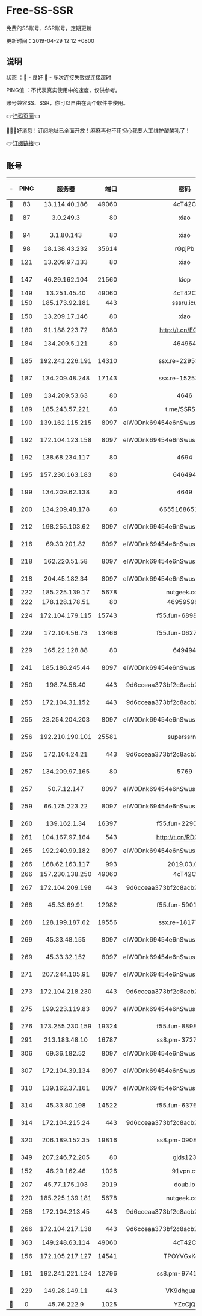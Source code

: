 # Free-SS-SSR

免费的SS账号、SSR账号，定期更新

更新时间：2019-04-29 12:12 +0800

## 说明

状态     ：🙂 - 良好 🙁 - 多次连接失败或连接超时

PING值   ：不代表真实使用中的速度，仅供参考。

账号兼容SS、SSR，你可以自由在两个软件中使用。

👉[扫码页面](https://liesauer.github.io/Free-SS-SSR/)👈

🎉🎉🎉好消息！订阅地址已全面开放！麻麻再也不用担心我要人工维护酸酸乳了！

👉[订阅链接](https://www.liesauer.net/yogurt/subscribe?ACCESS_TOKEN=DAYxR3mMaZAsaqUb)👈

## 账号

|-|PING|服务器|端口|密码|加密方式|区域|
|:----:|:----:|:-----:|-----:|:----:|:----:|:----:|
|🙂|83|13.114.40.186|49060|4cT42C|chacha20|JP|
|🙂|87|3.0.249.3|80|xiao|aes-128-ctr|SG|
|🙂|94|3.1.80.143|80|xiao|aes-128-ctr|SG|
|🙂|98|18.138.43.232|35614|rGpjPb|rc4-md5|SG|
|🙂|121|13.209.97.133|80|xiao|aes-128-ctr|KR|
|🙂|147|46.29.162.104|21560|kiop|aes-128-ctr|RU|
|🙂|149|13.251.45.40|49060|4cT42C|chacha20|SG|
|🙂|150|185.173.92.181|443|sssru.icu|rc4-md5|RU|
|🙂|150|13.209.17.146|80|xiao|aes-128-ctr|KR|
|🙂|180|91.188.223.72|8080|http://t.cn/EGJIyrl|rc4-md5|RU|
|🙂|184|134.209.5.121|80|464964|aes-256-cfb|US|
|🙂|185|192.241.226.191|14310|ssx.re-22953616|aes-256-cfb|US|
|🙂|187|134.209.48.248|17143|ssx.re-15253332|aes-256-cfb|US|
|🙂|188|134.209.53.63|80|4646|aes-256-cfb|US|
|🙂|189|185.243.57.221|80|t.me/SSRSUB|rc4-md5|US|
|🙂|190|139.162.115.215|8097|eIW0Dnk69454e6nSwuspv9DmS201tQ0D|aes-256-cfb|JP|
|🙂|192|172.104.123.158|8097|eIW0Dnk69454e6nSwuspv9DmS201tQ0D|aes-256-cfb|JP|
|🙂|192|138.68.234.117|80|4694|aes-256-cfb|US|
|🙂|195|157.230.163.183|80|646494|aes-256-cfb|US|
|🙂|199|134.209.62.138|80|4649|aes-256-cfb|US|
|🙂|200|134.209.48.178|80|6655168651651|aes-256-cfb|US|
|🙂|212|198.255.103.62|8097|eIW0Dnk69454e6nSwuspv9DmS201tQ0D|aes-256-cfb|US|
|🙂|216|69.30.201.82|8097|eIW0Dnk69454e6nSwuspv9DmS201tQ0D|aes-256-cfb|US|
|🙂|218|162.220.51.58|8097|eIW0Dnk69454e6nSwuspv9DmS201tQ0D|aes-256-cfb|US|
|🙂|218|204.45.182.34|8097|eIW0Dnk69454e6nSwuspv9DmS201tQ0D|aes-256-cfb|US|
|🙂|222|185.225.139.17|5678|nutgeek.com|rc4-md5|US|
|🙂|222|178.128.178.51|80|469595985|chacha20|US|
|🙂|224|172.104.179.115|15743|f55.fun-68985819|aes-256-cfb|SG|
|🙂|229|172.104.56.73|13466|f55.fun-06272159|aes-256-cfb|SG|
|🙂|229|165.22.128.88|80|649494|aes-256-cfb|US|
|🙂|241|185.186.245.44|8097|eIW0Dnk69454e6nSwuspv9DmS201tQ0D|aes-256-cfb|NL|
|🙂|250|198.74.58.40|443|9d6cceaa373bf2c8acb22e60b6a58be6|aes-256-cfb|US|
|🙂|253|172.104.31.152|443|9d6cceaa373bf2c8acb22e60b6a58be6|aes-256-cfb|US|
|🙂|255|23.254.204.203|8097|eIW0Dnk69454e6nSwuspv9DmS201tQ0D|aes-256-cfb|US|
|🙂|256|192.210.190.101|25581|superssrnet|aes-256-cfb|US|
|🙂|256|172.104.24.21|443|9d6cceaa373bf2c8acb22e60b6a58be6|aes-256-cfb|US|
|🙂|257|134.209.97.165|80|5769|aes-256-cfb|SG|
|🙂|257|50.7.12.147|8097|eIW0Dnk69454e6nSwuspv9DmS201tQ0D|aes-256-cfb|BR|
|🙂|259|66.175.223.22|8097|eIW0Dnk69454e6nSwuspv9DmS201tQ0D|aes-256-cfb|US|
|🙂|260|139.162.1.34|16397|f55.fun-22901981|aes-256-cfb|SG|
|🙂|261|104.167.97.164|543|http://t.cn/RD0D7sx|rc4-md5|CA|
|🙂|265|192.240.99.182|8097|eIW0Dnk69454e6nSwuspv9DmS201tQ0D|aes-256-cfb|US|
|🙂|266|168.62.163.117|993|2019.03.07|rc4-md5|US|
|🙂|266|157.230.138.250|49060|4cT42C|chacha20|US|
|🙂|267|172.104.209.198|443|9d6cceaa373bf2c8acb22e60b6a58be6|aes-256-cfb|US|
|🙂|268|45.33.69.91|12982|f55.fun-59010527|aes-256-cfb|US|
|🙂|268|128.199.187.62|19556|ssx.re-18177136|aes-256-cfb|SG|
|🙂|269|45.33.48.155|8097|eIW0Dnk69454e6nSwuspv9DmS201tQ0D|aes-256-cfb|US|
|🙂|269|45.33.32.152|8097|eIW0Dnk69454e6nSwuspv9DmS201tQ0D|aes-256-cfb|US|
|🙂|271|207.244.105.91|8097|eIW0Dnk69454e6nSwuspv9DmS201tQ0D|aes-256-cfb|US|
|🙂|273|172.104.218.230|443|9d6cceaa373bf2c8acb22e60b6a58be6|aes-256-cfb|US|
|🙂|275|199.223.119.83|8097|eIW0Dnk69454e6nSwuspv9DmS201tQ0D|aes-256-cfb|US|
|🙂|276|173.255.230.159|19324|f55.fun-88986794|aes-256-cfb|US|
|🙂|291|213.183.48.10|16787|ss8.pm-37272176|rc4-md5|RU|
|🙂|306|69.36.182.52|8097|eIW0Dnk69454e6nSwuspv9DmS201tQ0D|aes-256-cfb|US|
|🙂|307|172.104.39.134|8097|eIW0Dnk69454e6nSwuspv9DmS201tQ0D|aes-256-cfb|SG|
|🙂|310|139.162.37.161|8097|eIW0Dnk69454e6nSwuspv9DmS201tQ0D|aes-256-cfb|SG|
|🙂|314|45.33.80.198|14522|f55.fun-63768886|aes-256-cfb|US|
|🙂|314|172.104.215.24|443|9d6cceaa373bf2c8acb22e60b6a58be6|aes-256-cfb|US|
|🙂|320|206.189.152.35|19816|ss8.pm-09089260|aes-256-cfb|SG|
|🙂|349|207.246.72.205|80|gjds123|aes-256-cfb|US|
|🙂|152|46.29.162.46|1026|91vpn.cf|rc4-md5|RU|
|🙂|207|45.77.175.103|2019|doub.io|aes-128-ctr|SG|
|🙂|220|185.225.139.181|5678|nutgeek.com|rc4-md5|US|
|🙂|258|172.104.213.45|443|9d6cceaa373bf2c8acb22e60b6a58be6|aes-256-cfb|US|
|🙂|266|172.104.217.138|443|9d6cceaa373bf2c8acb22e60b6a58be6|aes-256-cfb|US|
|🙂|363|149.248.63.114|49060|4cT42C|chacha20|CA|
|🙁|156|172.105.217.127|14541|TPOYVGxKglpi|aes-256-cfb|JP|
|🙁|191|192.241.221.124|12796|ss8.pm-97415014|aes-256-cfb|US|
|🙁|229|149.28.149.11|443|VK9dhgualsL|aes-256-cfb|SG|
|🙁|0|45.76.222.9|1025|YZcCjQ|rc4-md5|JP|
